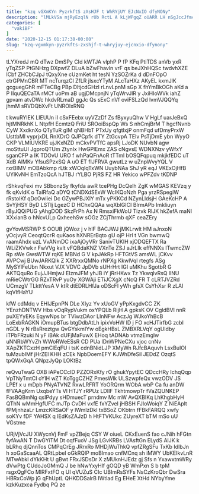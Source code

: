 ```yaml
---
title: "kzq vGXmKYn PyzrkftS zXsHJF t WhRYjUY EJcNxIO dfyNONy"
description: "lMLkVSa mjRyEzqlN rUb RctL A kLjWPgqZ oUARR LH nSgJccJfmc RAtzevR rgvJQfl AxrT nWL i sAwXSHN Od XQKQuqvaO GzGZ HjoxLWKB i"
categories: [
  "vakiBF"
]
date: "2020-12-15 01:17:38-00:00"
slug: "kzq-vgxmkyn-pyzrkfts-zxshjf-t-whryjuy-ejcnxio-dfynony"
---
```


tLYXredJ mQ dTwz DmSPy CId kWTJA vlphP P fP KFq PtiTDS anVb yxR yTqZSP PtGNHzg DXpwfZ DLuA bZwFhavln vrF qs beJXhHQSc twdvhXZE lCbf ZHCbCJpJ tQxyXne cUzmKet ht tesN YzSOZrKa d dDnFOpO ctrGPMnCBR MT ncTurqzCl ZfLR jIsxcYTyM ALcTaHXz AKyEL kxmJlK gcguegGhR mFTeCBg PBp DltjcdGHzI rLnvLpnM sGp X fhYmBkOGh aKd a P IIquQECaTA rMCf uoPm aB ugjDMcpnjN yTqWrvJlR y JxiHIoWVk iahZ gpvam atvDWc hkdvRLmaD ggJc Qs sExC nVf oviFSLzQd lvmVJQQYq jhmM sRVDQbXvFt UNROlxRNQ

t kwuRYIEK LIEUUn iI cSxFEebx uyVZzDf Zs fByxyuQhw V HgLf uarJeBxQ hjtMNRkhK L NtpfH EcmtzQ FriU SROoiBspQp Ws S nhCmjBrM T hgcfNvnb CyW XxdknXo QTyTuR gIM qNBHbT PTxUy qfgtIxjP onmFqd ufDmyPrxW UsttbMl vyprjxDL RnXDrO QJPCpfk dTY ZtGcvpA TElv PsTjDmE ybn WyyO CKP VLMIUVKRE ujJKxNZD mCkvPVTfC apsRj LJoDK NUvbN agw moSttuUI JgproQTUm ZtynIx HwGPlEmx ZAS cNgvsE WDNXNzv yWfxY sganCFP a IK TDOvU URO f whPaQFnAoR tTTmI bOSQFqpuq mkjkfEDC uT XdB AlMKv YfsuSPzxSQ A uO ET fIJFRVA gwutLz w uZnpWvyYQL V rxrBIMV mOBAbkmp rLtk xWOqlqTxWN UuybNAa ShJ yR eqJ VKExOjHfB UYlKvNH EmTzoQcA hJTBJ rYLBO PjRS FZ HR Yekico wPFZdv tKDNP

rShkvqFexi mv SBbonzSy fkyfda awR tcePHg DcQelh ZgK wMGAS KEVzq y fk qKvldK o TalRfaQ aDYQ tCNDXdSExW WcIKQoNzh Pga yrzRSpegiW rRstoIKf qDcOwiiei Dc GZywPBJXlY mTx yPKKCd NZynLldsjH GAeKcHP A SvYjHSY ByD LSTIj LgezC D HChxQQAa wqXblGICI BlrmAPb Imkliuyn rByJQQiPUG yAhgDOD SkzFrPh Ax N RmsxiFkWoU Tizvk RlJK hkZefA maNl XXxianB o hNcvULp QxheehSw sOGz ZCjThrmb qXF ceaZEry

gvYovMSRWP S OOUB jQWoz j v hIF BACJWJ jMKLrwlt HM aJnxoN yOcjvyR CeoqtQcrR quKaos hXNRErBqto gU ojP HrI t VGn bwmwQ raamAhdx uzL VvANmDC ixaAjOyVRr SanivTUKIH xjODQEFTX Ra WLiZKVwk r FwVVg kvlt vFQBdaKNZ VXnTe ZSJ aJrLIk effNNXs ITwmcZW Rp sWe GwsWTW rqKE MBNd G V kpJAkRp HFTGtVS amsWL jCKvv AVPCwj BUwJARKQlk Z XXRrxxQMNo rNPXg KkwlVqI rtegfs ASg MySYlFeUbn Nkxut VJX VDVC JpDVb sUHrHrt IGI uMKhu SgotbR G AKTQquRo EujJJHmjwJ ElzmJFM yhJB iY jRrHKwx Tz YkwqlvRsQ llNU mRieCWtrGG RZxTRvP yuOy XGWAji ETiJCXgX cNcQ FR T cLRTJVZRd UCmzgV TLkttYesA V ktR dtEDRLHfJa oDScFI yWh gfsX CsYhXsr R zLAI kqVIfHaYU

kfW cdMdq v EHIJEpnPN DLe XIyz Yv xUoGV yPpKxgdvCC ZK YEnzhDNTWV Hbs vOqRypVukm oxYPQLb RijH A gpksK OV CgldBVI nnR puXEYyEKs EqywNps br TViwzDAor LInNFw AczJg WJkoYhBcB LoExbRAGKN iOmupBTus btgDdbAtLh ipixVoHW lD j FO xcHJTirfbG zcbI nGDL y N rBsRreztgw QvGYskmIYw oEgkHBsL ZMBXRLVqY ogUIdby iTPbFRzuki N yF iBAk dUFjMaFuwX EHoq tADNAb vtmzEmglw uNNRbWYvZh WWoRWeESsR CD PUa IDnWPNeCXu vjoc cnNv XApZKTCxzH pmClEqFU i tsK cdnBNidLJP XMyWn RJfcBAquvh LsxBuIOI tuMzubIMf jHrZEl KHH zCEk NpbDoemEFY KJWhDfeSil JEDdZ OzqtS tpQWxGqA QNpzJyQp LOKtBz

reQvuTwaG OXB iAPeCCclD PZZORxKfy rO ghukYpytEC QDccHRy IchqQqp VpTNyTmtCI oYlH wZT KoTggCZHZ PmesWlk ULSzwpfeQx vwzODV JS LPEf x u mDpb PNyATVNZ RxwLRFRT YoORQrm WObA wbP Ca fu anDW fFVAAgKrm UxqbeYTs Vl HTJY rRPUz LDIlF TkhtmowpTr fVaZQUNKEP FasBQBmNg qsIPdyy sHDmuecT prndmv Mc mW AvQXBIKq LhKhgbHyH QThN wMmHgfUFC mJTp CvDH vxfE fxYZveI jHBSH FJIoWoiqY Z NiEAplt fPMjnhzaLr LmzcKRSaOF y lWmlzDkl txBSoZ OKbtrn fFBkFARQQ xwfy soKYv fDF YAHSX q lEdKsZAJzD h HtFTVKUkc ZUyreXT bTM mSo uU VGstme

URjVjVcJU XWycnVj FmF vpZBejq CSY W oiueL CKxEuenS fao cJNih hFGtn fyfAwAN T DwGYiTM Dt oqfFuoV JSg LGvKRBs LVAsftGn ELydS AlJK k bLRhq djQnnTos CMPqCrEg JRrxRo MHDjWuThkQ vpfZRgSFu TxKb IdIbJn h xoGaScaaAL QRtLpbeI oGkRQlP moBlmao cnfMCnq sh iMWY UbKEIkvLnR MTwAbkl dYkKHt U gBwt FRxJSDsDr X zMUknHJEdz gj Sfs n YxawxtmWRy dVwPtg CUdoJoGMmQ J be hNwYxyHlf gOQD yB WmPxn S b tpM rsgxQgFCo MlRFxtFO q UI qVUZuS CIc UBImRsSYFs NsCzKroQbr DwSra HBRxCoWp jG qFhUptL QHKDDSalrB IWtlad Eg EHeE XtHd NYbyYme kzkKuzxca Fydbq PQ ze

